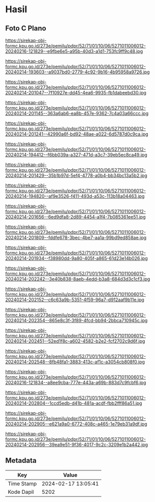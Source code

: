 # Hasil

## Foto C Plano

https://sirekap-obj-formc.kpu.go.id/273e/pemilu/pdpr/52/71/01/10/06/5271011006012-20240216-121829--e9fbe6e5-a95b-40d3-a1d1-753fc9ff9c48.jpg

https://sirekap-obj-formc.kpu.go.id/273e/pemilu/pdpr/52/71/01/10/06/5271011006012-20240214-193603--a9037bd0-2779-4c92-9b16-4b95958a9726.jpg

https://sirekap-obj-formc.kpu.go.id/273e/pemilu/pdpr/52/71/01/10/06/5271011006012-20240214-201047--7f10927e-dd45-4ea6-9935-fb1dabeebd30.jpg

https://sirekap-obj-formc.kpu.go.id/273e/pemilu/pdpr/52/71/01/10/06/5271011006012-20240214-201145--363a6ab6-ea8b-457e-9362-7c4a03a66ccc.jpg

https://sirekap-obj-formc.kpu.go.id/273e/pemilu/pdpr/52/71/01/10/06/5271011006012-20240214-201241--42990a6f-bd92-48ae-a022-6d5787d0c9ca.jpg

https://sirekap-obj-formc.kpu.go.id/273e/pemilu/pdpr/52/71/01/10/06/5271011006012-20240214-194412--f6bb039a-a327-471d-a3c7-39eb5ec8ca49.jpg

https://sirekap-obj-formc.kpu.go.id/273e/pemilu/pdpr/52/71/01/10/06/5271011006012-20240214-201429--35b1b97d-5ef4-4778-a0b4-bb34bc13a5b2.jpg

https://sirekap-obj-formc.kpu.go.id/273e/pemilu/pdpr/52/71/01/10/06/5271011006012-20240214-194820--af9e3526-f411-493d-a53c-113b18a04463.jpg

https://sirekap-obj-formc.kpu.go.id/273e/pemilu/pdpr/52/71/01/10/06/5271011006012-20240214-201656--6ed9dfa8-2d89-4454-a1f4-7b085361ee51.jpg

https://sirekap-obj-formc.kpu.go.id/273e/pemilu/pdpr/52/71/01/10/06/5271011006012-20240214-201809--fddfe678-3bec-4be7-aa1a-99bd9ed858ae.jpg

https://sirekap-obj-formc.kpu.go.id/273e/pemilu/pdpr/52/71/01/10/06/5271011006012-20240214-201934--f38980dd-9a80-405f-a865-61d23e14b026.jpg

https://sirekap-obj-formc.kpu.go.id/273e/pemilu/pdpr/52/71/01/10/06/5271011006012-20240214-202242--3e40b838-8aeb-4edd-b3a8-684d3d3c1cf3.jpg

https://sirekap-obj-formc.kpu.go.id/273e/pemilu/pdpr/52/71/01/10/06/5271011006012-20240214-202152--c6c63a9b-5351-4f59-96a7-d912aaf9b11e.jpg

https://sirekap-obj-formc.kpu.go.id/273e/pemilu/pdpr/52/71/01/10/06/5271011006012-20240214-202354--865e8c3f-3f89-4fcd-bb94-2bbca710945c.jpg

https://sirekap-obj-formc.kpu.go.id/273e/pemilu/pdpr/52/71/01/10/06/5271011006012-20240214-202451--52ed1f8c-a602-4582-b2e2-fcf2702c9d6f.jpg

https://sirekap-obj-formc.kpu.go.id/273e/pemilu/pdpr/52/71/01/10/06/5271011006012-20240214-202548--8fb48fa1-3883-413c-af1c-a3054cb808f0.jpg

https://sirekap-obj-formc.kpu.go.id/273e/pemilu/pdpr/52/71/01/10/06/5271011006012-20240216-121834--a8ee9cba-777e-443a-a69b-883d7c9fcbf6.jpg

https://sirekap-obj-formc.kpu.go.id/273e/pemilu/pdpr/52/71/01/10/06/5271011006012-20240214-202804--1ccd5edb-d41b-481a-acdf-fbb2fff86a51.jpg

https://sirekap-obj-formc.kpu.go.id/273e/pemilu/pdpr/52/71/01/10/06/5271011006012-20240214-202905--e621a9a0-6772-408c-a465-1e79eb31a9df.jpg

https://sirekap-obj-formc.kpu.go.id/273e/pemilu/pdpr/52/71/01/10/06/5271011006012-20240214-202956--39ea9e51-9f36-4017-9c2c-3209e1b2a442.jpg


## Metadata

| Key        | Value               |
| ---------- | ------------------- |
| Time Stamp | 2024-02-17 13:05:41 |
| Kode Dapil | 5202                |



